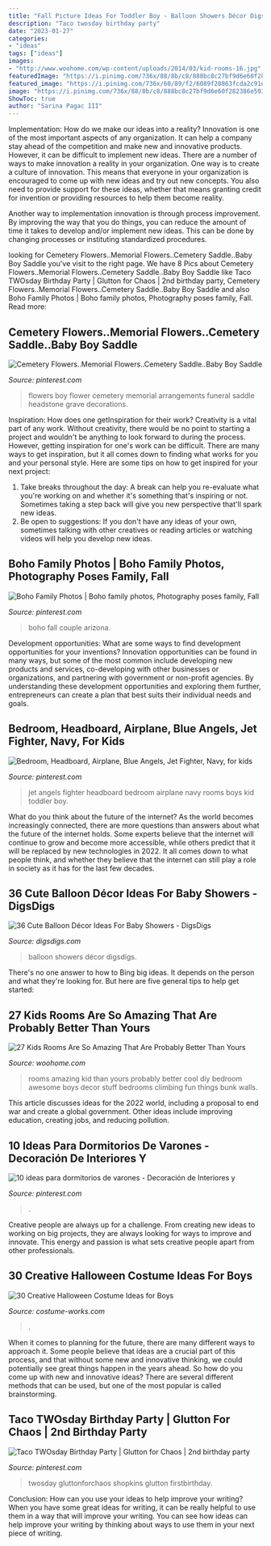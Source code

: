 ```yaml
---
title: "Fall Picture Ideas For Toddler Boy - Balloon Showers Décor Digsdigs"
description: "Taco twosday birthday party"
date: "2023-01-27"
categories:
- "ideas"
tags: ["ideas"]
images:
- "http://www.woohome.com/wp-content/uploads/2014/03/kid-rooms-16.jpg"
featuredImage: "https://i.pinimg.com/736x/88/8b/c8/888bc8c27bf9d6e60f282386e593dc58.jpg"
featured_image: "https://i.pinimg.com/736x/60/89/f2/6089f20863fcda2c91e680fd9820cb87--blue-angels-kid-rooms.jpg"
image: "https://i.pinimg.com/736x/88/8b/c8/888bc8c27bf9d6e60f282386e593dc58.jpg"
ShowToc: true
author: "Sarina Pagac III"
---
```



Implementation: How do we make our ideas into a reality?
Innovation is one of the most important aspects of any organization. It can help a company stay ahead of the competition and make new and innovative products. However, it can be difficult to implement new ideas. There are a number of ways to make innovation a reality in your organization. 
One way is to create a culture of innovation. This means that everyone in your organization is encouraged to come up with new ideas and try out new concepts. You also need to provide support for these ideas, whether that means granting credit for invention or providing resources to help them become reality. 

Another way to implementation innovation is through process improvement. By improving the way that you do things, you can reduce the amount of time it takes to develop and/or implement new ideas. This can be done by changing processes or instituting standardized procedures.

	

		
looking for Cemetery Flowers..Memorial Flowers..Cemetery Saddle..Baby Boy Saddle you've visit to the right page. We have 8 Pics about Cemetery Flowers..Memorial Flowers..Cemetery Saddle..Baby Boy Saddle like Taco TWOsday Birthday Party | Glutton for Chaos | 2nd birthday party, Cemetery Flowers..Memorial Flowers..Cemetery Saddle..Baby Boy Saddle and also Boho Family Photos | Boho family photos, Photography poses family, Fall. Read more:
		
    
## Cemetery Flowers..Memorial Flowers..Cemetery Saddle..Baby Boy Saddle

<img loading=lazy src="https://i.pinimg.com/736x/c0/95/67/c09567c2473f5adb6dcd25578467a309--cemetery-flowers-memorial-flowers.jpg" onerror="this.onerror=null;this.src='https://tse3.mm.bing.net/th?id=OIP.b0LC2nsHF5ManCpkOBpOywHaJ4&amp;pid=15.1';" alt="Cemetery Flowers..Memorial Flowers..Cemetery Saddle..Baby Boy Saddle">

_Source: pinterest.com_

>flowers boy flower cemetery memorial arrangements funeral saddle headstone grave decorations. 

	

Inspiration: How does one getInspiration for their work?
Creativity is a vital part of any work. Without creativity, there would be no point to starting a project and wouldn't be anything to look forward to during the process. However, getting inspiration for one's work can be difficult. There are many ways to get inspiration, but it all comes down to finding what works for you and your personal style. Here are some tips on how to get inspired for your next project: 
1) Take breaks throughout the day: A break can help you re-evaluate what you're working on and whether it's something that's inspiring or not. Sometimes taking a step back will give you new perspective that'll spark new ideas. 
2) Be open to suggestions: If you don't have any ideas of your own, sometimes talking with other creatives or reading articles or watching videos will help you develop new ideas.

    
## Boho Family Photos | Boho Family Photos, Photography Poses Family, Fall

<img loading=lazy src="https://i.pinimg.com/736x/fc/f8/12/fcf81286308c208ea35f0ef44347656f.jpg" onerror="this.onerror=null;this.src='https://tse1.mm.bing.net/th?id=OIP.8Nli3Oh4pupCb_omvQ6ZTgHaLH&amp;pid=15.1';" alt="Boho Family Photos | Boho family photos, Photography poses family, Fall">

_Source: pinterest.com_

>boho fall couple arizona. 

	

Development opportunities: What are some ways to find development opportunities for your inventions?
Innovation opportunities can be found in many ways, but some of the most common include developing new products and services, co-developing with other businesses or organizations, and partnering with government or non-profit agencies. By understanding these development opportunities and exploring them further, entrepreneurs can create a plan that best suits their individual needs and goals.

    
## Bedroom, Headboard, Airplane, Blue Angels, Jet Fighter, Navy, For Kids

<img loading=lazy src="https://i.pinimg.com/736x/60/89/f2/6089f20863fcda2c91e680fd9820cb87--blue-angels-kid-rooms.jpg" onerror="this.onerror=null;this.src='https://tse2.mm.bing.net/th?id=OIP.wbRdYujXV_fPFeHvTpkCLADYEg&amp;pid=15.1';" alt="Bedroom, Headboard, Airplane, Blue Angels, Jet Fighter, Navy, for kids">

_Source: pinterest.com_

>jet angels fighter headboard bedroom airplane navy rooms boys kid toddler boy. 

	

What do you think about the future of the internet?
As the world becomes increasingly connected, there are more questions than answers about what the future of the internet holds. Some experts believe that the internet will continue to grow and become more accessible, while others predict that it will be replaced by new technologies in 2022. It all comes down to what people think, and whether they believe that the internet can still play a role in society as it has for the last few decades.

    
## 36 Cute Balloon Décor Ideas For Baby Showers - DigsDigs

<img loading=lazy src="https://www.digsdigs.com/photos/cute-balloon-decor-ideas-for-baby-showers-16.jpg" onerror="this.onerror=null;this.src='https://tse1.mm.bing.net/th?id=OIP.SR1wGY8YizTZJYj4SWOdjAHaLG&amp;pid=15.1';" alt="36 Cute Balloon Décor Ideas For Baby Showers - DigsDigs">

_Source: digsdigs.com_

>balloon showers décor digsdigs. 

	

There's no one answer to how to Bing big ideas. It depends on the person and what they're looking for. But here are five general tips to help get started: 

    
## 27 Kids Rooms Are So Amazing That Are Probably Better Than Yours

<img loading=lazy src="http://www.woohome.com/wp-content/uploads/2014/03/kid-rooms-16.jpg" onerror="this.onerror=null;this.src='https://tse3.mm.bing.net/th?id=OIP.6d6JCJ1t4rpecLTeDuMJYQHaM6&amp;pid=15.1';" alt="27 Kids Rooms Are So Amazing That Are Probably Better Than Yours">

_Source: woohome.com_

>rooms amazing kid than yours probably better cool diy bedroom awesome boys decor stuff bedrooms climbing fun things bunk walls. 

	

This article discusses ideas for the 2022 world, including a proposal to end war and create a global government. Other ideas include improving education, creating jobs, and reducing pollution.

    
## 10 Ideas Para Dormitorios De Varones - Decoración De Interiores Y

<img loading=lazy src="https://i.pinimg.com/736x/bc/35/81/bc35816fe6cad12437ff19267f242dad--room-kids-kids-rooms.jpg" onerror="this.onerror=null;this.src='https://tse4.mm.bing.net/th?id=OIP.jtFv1VFa3E5tFEORp2CtFAAAAA&amp;pid=15.1';" alt="10 ideas para dormitorios de varones - Decoración de Interiores y">

_Source: pinterest.com_

>. 

	

Creative people are always up for a challenge. From creating new ideas to working on big projects, they are always looking for ways to improve and innovate. This energy and passion is what sets creative people apart from other professionals.

    
## 30 Creative Halloween Costume Ideas For Boys

<img loading=lazy src="https://photos.costume-works.com/page/creative-costume-ideas-for-boys.jpg" onerror="this.onerror=null;this.src='https://tse1.mm.bing.net/th?id=OIP.LiSjVsacSqbs8bfqeZAbjwHaK_&amp;pid=15.1';" alt="30 Creative Halloween Costume Ideas for Boys">

_Source: costume-works.com_

>. 

	

When it comes to planning for the future, there are many different ways to approach it. Some people believe that ideas are a crucial part of this process, and that without some new and innovative thinking, we could potentially see great things happen in the years ahead. So how do you come up with new and innovative ideas? There are several different methods that can be used, but one of the most popular is called brainstorming.

    
## Taco TWOsday Birthday Party | Glutton For Chaos | 2nd Birthday Party

<img loading=lazy src="https://i.pinimg.com/736x/88/8b/c8/888bc8c27bf9d6e60f282386e593dc58.jpg" onerror="this.onerror=null;this.src='https://tse2.mm.bing.net/th?id=OIP.LcUdKqW0GTrrx0hE_a0S-QHaLH&amp;pid=15.1';" alt="Taco TWOsday Birthday Party | Glutton for Chaos | 2nd birthday party">

_Source: pinterest.com_

>twosday gluttonforchaos shopkins glutton firstbirthday. 

	

Conclusion: How can you use your ideas to help improve your writing?
When you have some great ideas for writing, it can be really helpful to use them in a way that will improve your writing. You can see how ideas can help improve your writing by thinking about ways to use them in your next piece of writing.

